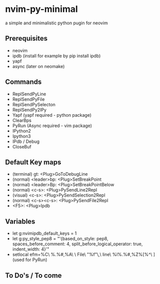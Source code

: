 # nvim-py-minimal
a simple and minimalistic python pugin for neovim

## Prerequisites
* neovim
* ipdb (install for example by pip install ipdb)
* yapf
* async (later on neomake)

## Commands
* ReplSendPyLine
* ReplSendPyFile
* ReplSendPySelecton
* ReplSendPy2IPy
* Yapf (yapf required - python package)
* ClearBps
* PyRun (Async required - vim package)
* IPython2
* Ipython3
* IPdb / Debug
* CloseBuf

## Default Key maps
* (terminal) gt: \<Plug\>GoToDebugLine
* (normal) \<leader\>bp: \<Plug\>SetBreakPoint
* (normal) \<leader\>Bp: \<Plug\>SetBreakPointBelow
* (normal) \<c-s\>: \<Plug\>PySendLine2Repl
* (visual) \<c-s\>: \<Plug\>PySendSelection2Repl
* (normal) \<c-s\>\<c-s\>: \<Plug\>PySendFile2Repl
* \<F5\>: \<Plug\>Ipdb

## Variables
* let g:nvimipdb_default_keys = 1
* let g:py_style_pep8 = "'{based_on_style: pep8, spaces_before_comment: 4, split_before_logical_operator: true, indent_width: 4}'"
* setlocal efm=%C\ %.%#,%A\ \ File\ \"%f\"\\,\ line\ %l%.%#,%Z%[%^\ ] (used for PyRun)


## To Do's / To come

